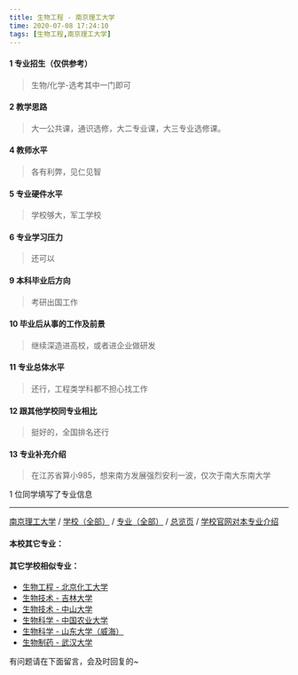 ```yaml
---
title: 生物工程 - 南京理工大学
time: 2020-07-08 17:24:10
tags: [生物工程,南京理工大学]
---
```

#### 1 专业招生（仅供参考）  
> 生物/化学-选考其中一门即可

#### 2 教学思路
> 大一公共课，通识选修，大二专业课，大三专业选修课。


#### 4 教师水平
> 各有利弊，见仁见智


#### 5 专业硬件水平
> 学校够大，军工学校


#### 6 专业学习压力
> 还可以


#### 9 本科毕业后方向
> 考研出国工作


#### 10 毕业后从事的工作及前景
> 继续深造进高校，或者进企业做研发


#### 11 专业总体水平
> 还行，工程类学科都不担心找工作


#### 12 跟其他学校同专业相比
> 挺好的，全国排名还行


#### 13 专业补充介绍
> 在江苏省算小985，想来南方发展强烈安利一波，仅次于南大东南大学

1 位同学填写了专业信息
***
[南京理工大学](https://www.jianshu.com/p/78f8c5c12c94) / [学校（全部）](http://www.jianshu.com/p/3efa6bcca419) / [专业（全部）](http://www.jianshu.com/p/2d4c6d3552c2) / [总览页](http://www.jianshu.com/p/445daeb4fa00) / [学校官网对本专业介绍]()
#### 本校其它专业：
 
#### 其它学校相似专业：
- [生物工程 - 北京化工大学](http://www.jianshu.com/p/14e12a0e6efb)
- [生物技术 - 吉林大学](http://www.jianshu.com/p/0d127698a8aa)
- [生物技术 - 中山大学](https://www.jianshu.com/p/2e74c5267219)
- [生物科学 - 中国农业大学](http://www.jianshu.com/p/e0a544629645)
- [生物科学 - 山东大学（威海）](https://www.jianshu.com/p/a56d9f0a7434 )
- [生物制药 - 武汉大学](http://www.jianshu.com/p/425b77a69893)


有问题请在下面留言，会及时回复的~
